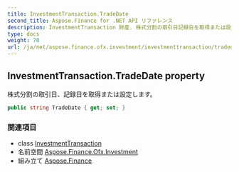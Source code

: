 ```yaml
---
title: InvestmentTransaction.TradeDate
second_title: Aspose.Finance for .NET API リファレンス
description: InvestmentTransaction 財産. 株式分割の取引日記録日を取得または設定します
type: docs
weight: 70
url: /ja/net/aspose.finance.ofx.investment/investmenttransaction/tradedate/
---
```

## InvestmentTransaction.TradeDate property

株式分割の取引日、記録日を取得または設定します。

```csharp
public string TradeDate { get; set; }
```

### 関連項目

* class [InvestmentTransaction](../)
* 名前空間 [Aspose.Finance.Ofx.Investment](../../investmenttransaction/)
* 組み立て [Aspose.Finance](../../../)


